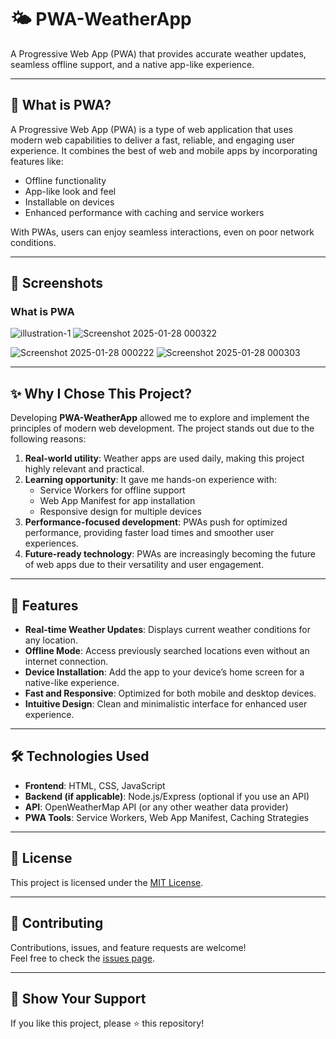 # 🌤️ PWA-WeatherApp

A Progressive Web App (PWA) that provides accurate weather updates, seamless offline support, and a native app-like experience.

---

## 📖 What is PWA?

A Progressive Web App (PWA) is a type of web application that uses modern web capabilities to deliver a fast, reliable, and engaging user experience. It combines the best of web and mobile apps by incorporating features like:

- Offline functionality
- App-like look and feel
- Installable on devices
- Enhanced performance with caching and service workers

With PWAs, users can enjoy seamless interactions, even on poor network conditions.

---
## 📸 Screenshots

### What is PWA
![illustration-1](https://github.com/user-attachments/assets/b034c993-4eaf-4322-8f8f-7357643a1cd7)
![Screenshot 2025-01-28 000322](https://github.com/user-attachments/assets/4b60293d-7ec6-4990-b53c-37a5b2001fd7)

![Screenshot 2025-01-28 000222](https://github.com/user-attachments/assets/b9bae1e4-b6a5-482c-a8cb-baca320d9f5f)
![Screenshot 2025-01-28 000303](https://github.com/user-attachments/assets/01401c15-11e7-4ed3-bad2-8df57d373344)

---

## ✨ Why I Chose This Project?

Developing **PWA-WeatherApp** allowed me to explore and implement the principles of modern web development. The project stands out due to the following reasons:

1. **Real-world utility**: Weather apps are used daily, making this project highly relevant and practical.
2. **Learning opportunity**: It gave me hands-on experience with:
   - Service Workers for offline support
   - Web App Manifest for app installation
   - Responsive design for multiple devices
3. **Performance-focused development**: PWAs push for optimized performance, providing faster load times and smoother user experiences.
4. **Future-ready technology**: PWAs are increasingly becoming the future of web apps due to their versatility and user engagement.

---

## 🚀 Features

- **Real-time Weather Updates**: Displays current weather conditions for any location.
- **Offline Mode**: Access previously searched locations even without an internet connection.
- **Device Installation**: Add the app to your device’s home screen for a native-like experience.
- **Fast and Responsive**: Optimized for both mobile and desktop devices.
- **Intuitive Design**: Clean and minimalistic interface for enhanced user experience.

---

## 🛠️ Technologies Used

- **Frontend**: HTML, CSS, JavaScript
- **Backend (if applicable)**: Node.js/Express (optional if you use an API)
- **API**: OpenWeatherMap API (or any other weather data provider)
- **PWA Tools**: Service Workers, Web App Manifest, Caching Strategies

---

## 📄 License

This project is licensed under the [MIT License](LICENSE).

---

## 🤝 Contributing

Contributions, issues, and feature requests are welcome!  
Feel free to check the [issues page](https://github.com/yourusername/PWA-WeatherApp/issues).

---

## 🌟 Show Your Support

If you like this project, please ⭐ this repository!

